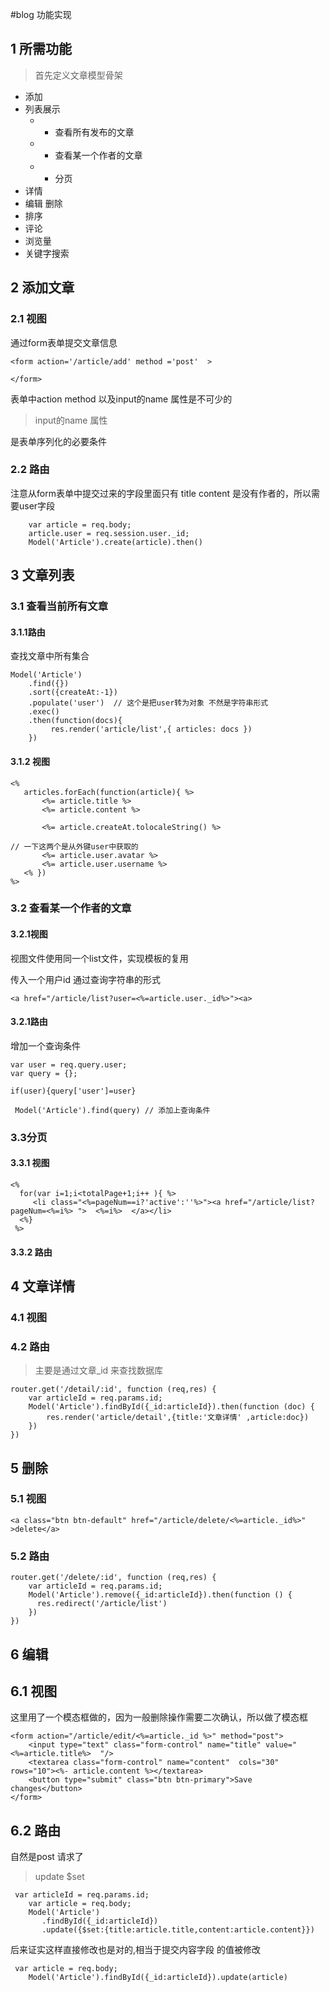 #blog 功能实现

## 1 所需功能

> 首先定义文章模型骨架

* 添加
* 列表展示
    * * 查看所有发布的文章
    * * 查看某一个作者的文章
    * * 分页
* 详情
* 编辑 删除
* 排序
* 评论
* 浏览量
* 关键字搜索

## 2 添加文章

### 2.1 视图

通过form表单提交文章信息

```
<form action='/article/add' method ='post'  >

</form>
```
表单中action method 以及input的name 属性是不可少的

> input的name 属性

是表单序列化的必要条件


### 2.2 路由

注意从form表单中提交过来的字段里面只有 title content
是没有作者的，所以需要user字段


```
    var article = req.body;
    article.user = req.session.user._id;
    Model('Article').create(article).then()
```

## 3 文章列表

### 3.1  查看当前所有文章

#### 3.1.1路由

查找文章中所有集合

```
Model('Article')
    .find({})
    .sort({createAt:-1})
    .populate('user')  // 这个是把user转为对象 不然是字符串形式
    .exec()
    .then(function(docs){
         res.render('article/list',{ articles: docs })
    })
```

#### 3.1.2 视图

```
<%
   articles.forEach(function(article){ %>
       <%= article.title %>
       <%= article.content %>

       <%= article.createAt.tolocaleString() %>

// 一下这两个是从外键user中获取的
       <%= article.user.avatar %>
       <%= article.user.username %>
   <% })
%>

```
### 3.2 查看某一个作者的文章

#### 3.2.1视图

视图文件使用同一个list文件，实现模板的复用

传入一个用户id 通过查询字符串的形式
```
<a href="/article/list?user=<%=article.user._id%>"><a>

```

#### 3.2.1路由

增加一个查询条件
```
var user = req.query.user;
var query = {};

if(user){query['user']=user}

 Model('Article').find(query) // 添加上查询条件

```
### 3.3分页

#### 3.3.1 视图

```
<%
  for(var i=1;i<totalPage+1;i++ ){ %>
     <li class="<%=pageNum==i?'active':''%>"><a href="/article/list?pageNum=<%=i%> ">  <%=i%>  </a></li>
  <%}
 %>

```

#### 3.3.2 路由





## 4 文章详情

### 4.1 视图
### 4.2 路由

> 主要是通过文章_id 来查找数据库

```
router.get('/detail/:id', function (req,res) {
    var articleId = req.params.id;
    Model('Article').findById({_id:articleId}).then(function (doc) {
        res.render('article/detail',{title:'文章详情' ,article:doc})
    })
})

```
## 5 删除

### 5.1 视图

```
<a class="btn btn-default" href="/article/delete/<%=article._id%>" >delete</a>

```

### 5.2 路由

```
router.get('/delete/:id', function (req,res) {
    var articleId = req.params.id;
    Model('Article').remove({_id:articleId}).then(function () {
      res.redirect('/article/list')
    })
})
```

## 6 编辑

## 6.1 视图

这里用了一个模态框做的，因为一般删除操作需要二次确认，所以做了模态框
```
<form action="/article/edit/<%=article._id %>" method="post">
    <input type="text" class="form-control" name="title" value=" <%=article.title%>  "/>
    <textarea class="form-control" name="content"  cols="30" rows="10"><%- article.content %></textarea>
    <button type="submit" class="btn btn-primary">Save changes</button>
</form>

```


## 6.2 路由

自然是post 请求了

> update $set

```
 var articleId = req.params.id;
    var article = req.body;
    Model('Article')
       .findById({_id:articleId})
       .update({$set:{title:article.title,content:article.content}})

```

后来证实这样直接修改也是对的,相当于提交内容字段 的值被修改

```
 var article = req.body;
    Model('Article').findById({_id:articleId}).update(article)
```





